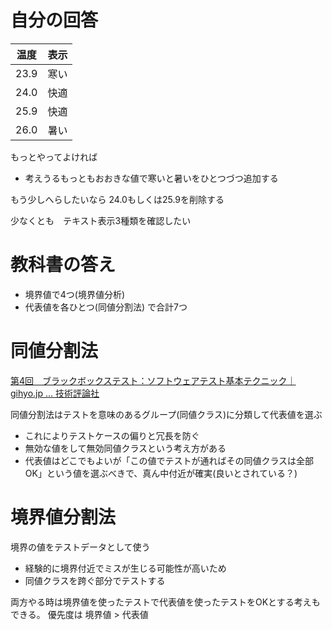 # 自分の回答

|温度|表示|
|---|---|
|23.9|寒い|
|24.0|快適|
|25.9|快適|
|26.0|暑い|

もっとやってよければ
* 考えうるもっともおおきな値で寒いと暑いをひとつづつ追加する

もう少しへらしたいなら
24.0もしくは25.9を削除する

少なくとも　テキスト表示3種類を確認したい

# 教科書の答え
* 境界値で4つ(境界値分析)
* 代表値を各ひとつ(同値分割法)
で合計7つ

# 同値分割法

[第4回　ブラックボックステスト：ソフトウェアテスト基本テクニック｜gihyo.jp … 技術評論社](https://gihyo.jp/dev/serial/01/tech_station/0004#:~:text=%E5%90%8C%E5%80%A4%E5%88%86%E5%89%B2%E6%B3%95%E3%81%A8%E3%81%AF,%E3%81%93%E3%81%A8%E3%81%8C%E9%81%BF%E3%81%91%E3%82%89%E3%82%8C%E3%81%BE%E3%81%99%E3%80%82)

同値分割法はテストを意味のあるグループ(同値クラス)に分類して代表値を選ぶ
* これによりテストケースの偏りと冗長を防ぐ
* 無効な値をして無効同値クラスという考え方がある
* 代表値はどこでもよいが「この値でテストが通ればその同値クラスは全部OK」という値を選ぶべきで、真ん中付近が確実(良いとされている？)

# 境界値分割法

境界の値をテストデータとして使う
* 経験的に境界付近でミスが生じる可能性が高いため
* 同値クラスを跨ぐ部分でテストする


両方やる時は境界値を使ったテストで代表値を使ったテストをOKとする考えもできる。
優先度は 境界値 > 代表値

